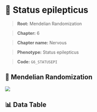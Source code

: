 # 🧪 Status epilepticus

> **Root:** Mendelian Randomization

> **Chapter:** 6  

> **Chapter name:** Nervous

> **Phenotype:** Status epilepticus  

> **Code:** `G6_STATUSEPI`

## 🧬 Mendelian Randomization  

<img src="/MR/Figures/Forward/G6_STATUSEPI.png"/>

## 📊 Data Table

<CsvTableMRF src="/public/MR/Data/Forward/G6_STATUSEPI.csv"/>
